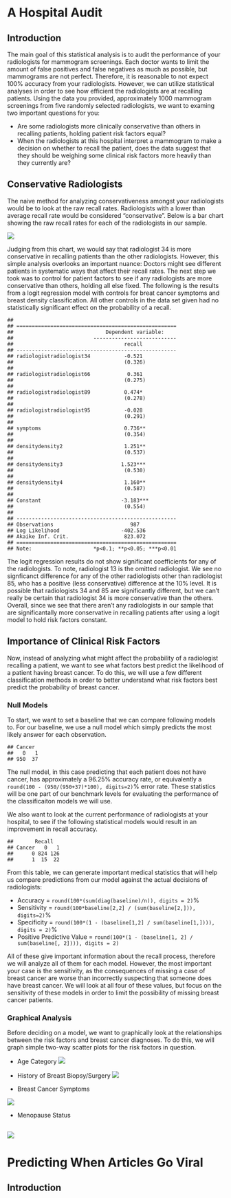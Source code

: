 A Hospital Audit
================

Introduction
------------

The main goal of this statistical analysis is to audit the performance
of your radiologists for mammogram screenings. Each doctor wants to
limit the amount of false positives and false negatives as much as
possible, but mammograms are not perfect. Therefore, it is reasonable to
not expect 100% accuracy from your radiologists. However, we can utilize
statistical analyses in order to see how efficient the radiologists are
at recalling patients. Using the data you provided, approximately 1000
mammogram screenings from five randomly selected radiologists, we want
to examing two important questions for you:

-   Are some radiologists more clinically conservative than others in
    recalling patients, holding patient risk factors equal?
-   When the radiologists at this hospital interpret a mammogram to make
    a decision on whether to recall the patient, does the data suggest
    that they should be weighing some clinical risk factors more heavily
    than they currently are?

Conservative Radiologists
-------------------------

The naive method for analyzing conservativeness amongst your
radiologists would be to look at the raw recall rates. Radiologists with
a lower than average recall rate would be considered “conservative”.
Below is a bar chart showing the raw recall rates for each of the
radiologists in our sample.

![](Homework_2_files/figure-markdown_strict/initial-1.png)

Judging from this chart, we would say that radiologist 34 is more
conservative in recalling patients than the other radiologists. However,
this simple analysis overlooks an important nuance: Doctors might see
different patients in systematic ways that affect their recall rates.
The next step we took was to control for patient factors to see if any
radiologists are more conservative than others, holding all else fixed.
The following is the results from a logit regression model with controls
for breat cancer symptoms and breast density classification. All other
controls in the data set given had no statistically significant effect
on the probability of a recall.

    ## 
    ## ====================================================
    ##                              Dependent variable:    
    ##                          ---------------------------
    ##                                    recall           
    ## ----------------------------------------------------
    ## radiologistradiologist34           -0.521           
    ##                                    (0.326)          
    ##                                                     
    ## radiologistradiologist66            0.361           
    ##                                    (0.275)          
    ##                                                     
    ## radiologistradiologist89           0.474*           
    ##                                    (0.278)          
    ##                                                     
    ## radiologistradiologist95           -0.028           
    ##                                    (0.291)          
    ##                                                     
    ## symptoms                           0.736**          
    ##                                    (0.354)          
    ##                                                     
    ## densitydensity2                    1.251**          
    ##                                    (0.537)          
    ##                                                     
    ## densitydensity3                   1.523***          
    ##                                    (0.530)          
    ##                                                     
    ## densitydensity4                    1.160**          
    ##                                    (0.587)          
    ##                                                     
    ## Constant                          -3.183***         
    ##                                    (0.554)          
    ##                                                     
    ## ----------------------------------------------------
    ## Observations                         987            
    ## Log Likelihood                    -402.536          
    ## Akaike Inf. Crit.                  823.072          
    ## ====================================================
    ## Note:                    *p<0.1; **p<0.05; ***p<0.01

The logit regression results do not show significant coefficients for
any of the radiologists. To note, radiologist 13 is the omitted
radiologist. We see no signficanct difference for any of the other
radiologists other than radiologist 85, who has a positive (less
conservative) difference at the 10% level. It is possible that
radiologists 34 and 85 are significantly different, but we can’t really
be certain that radiologist 34 is more conservative than the others.
Overall, since we see that there aren’t any radiologists in our sample
that are significantally more conservative in recalling patients after
using a logit model to hold risk factors constant.

Importance of Clinical Risk Factors
-----------------------------------

Now, instead of analyzing what might affect the probability of a
radiologist recalling a patient, we want to see what factors best
predict the likelihood of a patient having breast cancer. To do this, we
will use a few different classification methods in order to better
understand what risk factors best predict the probability of breast
cancer.

### Null Models

To start, we want to set a baseline that we can compare following models
to. For our baseline, we use a null model which simply predicts the most
likely answer for each observation.

    ## Cancer
    ##   0   1 
    ## 950  37

The null model, in this case predicting that each patient does not have
cancer, has approximately a 96.25% accuracy rate, or equivalently a
`round(100 - (950/(950+37)*100), digits=2)`% error rate. These
statistics will be one part of our benchmark levels for evaluating the
performance of the classificaiton models we will use.

We also want to look at the current performance of radiologists at your
hospital, to see if the following statistical models would result in an
improvement in recall accuracy.

    ##       Recall
    ## Cancer   0   1
    ##      0 824 126
    ##      1  15  22

From this table, we can generate important medical statistics that will
help us compare predictions from our model against the actual decisions
of radiologists:

-   Accuracy = `round(100*(sum(diag(baseline)/n)), digits = 2)`%
-   Sensitivity =
    `round(100*baseline[2,2] / (sum(baseline[2,])), digits=2)`%
-   Specificity =
    `round(100*(1 - (baseline[1,2] / sum(baseline[1,]))), digits = 2)`%
-   Positive Predictive Value =
    `round(100*(1 - (baseline[1, 2] / sum(baseline[, 2]))), digits = 2)`

All of these give important information about the recall process,
therefore we will analyze all of them for each model. However, the most
important your case is the sensitivity, as the consequences of missing a
case of breast cancer are worse than incorrectly suspecting that someone
does have breast cancer. We will look at all four of these values, but
focus on the sensitivity of these models in order to limit the
possibility of missing breast cancer patients.

### Graphical Analysis

Before deciding on a model, we want to graphically look at the
relationships between the risk factors and breast cancer diagnoses. To
do this, we will graph simple two-way scatter plots for the risk factors
in question.

-   Age Category
    ![](Homework_2_files/figure-markdown_strict/age_bar-1.png)

-   History of Breast Biopsy/Surgery
    ![](Homework_2_files/figure-markdown_strict/history_bar-1.png)

-   Breast Cancer Symptoms

![](Homework_2_files/figure-markdown_strict/symptoms_bar-1.png)

-   Menopause Status

![](Homework_2_files/figure-markdown_strict/menopause_bar-1.png)
----------------------------------------------------------------

### 

Predicting When Articles Go Viral
=================================

Introduction
------------
